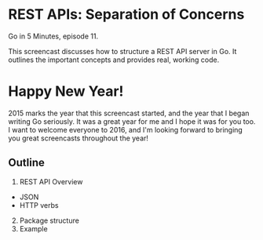 # REST APIs: Separation of Concerns

Go in 5 Minutes, episode 11.

This screencast discusses how to structure a REST API server in Go. It outlines the important concepts and provides real, working code.

# Happy New Year!

2015 marks the year that this screencast started, and the year that I began writing Go seriously. It was a great year for me and I hope it was for you too. I want to welcome everyone to 2016, and I'm looking forward to bringing you great screencasts throughout the year!

## Outline

1. REST API Overview
  - JSON
  - HTTP verbs
2. Package structure
3. Example
